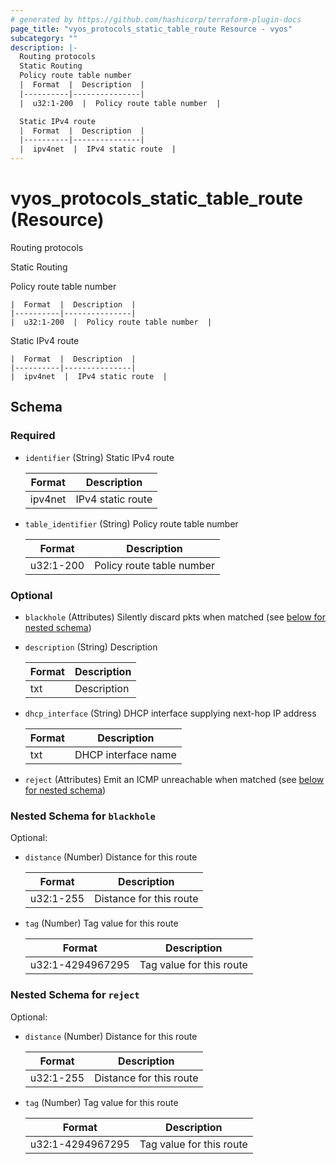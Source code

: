 ```yaml
---
# generated by https://github.com/hashicorp/terraform-plugin-docs
page_title: "vyos_protocols_static_table_route Resource - vyos"
subcategory: ""
description: |-
  Routing protocols
  Static Routing
  Policy route table number
  |  Format  |  Description  |
  |----------|---------------|
  |  u32:1-200  |  Policy route table number  |

  Static IPv4 route
  |  Format  |  Description  |
  |----------|---------------|
  |  ipv4net  |  IPv4 static route  |
---
```


# vyos_protocols_static_table_route (Resource)

Routing protocols

Static Routing

Policy route table number

    |  Format  |  Description  |
    |----------|---------------|
    |  u32:1-200  |  Policy route table number  |

Static IPv4 route

    |  Format  |  Description  |
    |----------|---------------|
    |  ipv4net  |  IPv4 static route  |



<!-- schema generated by tfplugindocs -->
## Schema

### Required

- `identifier` (String) Static IPv4 route

    |  Format  |  Description  |
    |----------|---------------|
    |  ipv4net  |  IPv4 static route  |
- `table_identifier` (String) Policy route table number

    |  Format  |  Description  |
    |----------|---------------|
    |  u32:1-200  |  Policy route table number  |

### Optional

- `blackhole` (Attributes) Silently discard pkts when matched (see [below for nested schema](#nestedatt--blackhole))
- `description` (String) Description

    |  Format  |  Description  |
    |----------|---------------|
    |  txt  |  Description  |
- `dhcp_interface` (String) DHCP interface supplying next-hop IP address

    |  Format  |  Description  |
    |----------|---------------|
    |  txt  |  DHCP interface name  |
- `reject` (Attributes) Emit an ICMP unreachable when matched (see [below for nested schema](#nestedatt--reject))

<a id="nestedatt--blackhole"></a>
### Nested Schema for `blackhole`

Optional:

- `distance` (Number) Distance for this route

    |  Format  |  Description  |
    |----------|---------------|
    |  u32:1-255  |  Distance for this route  |
- `tag` (Number) Tag value for this route

    |  Format  |  Description  |
    |----------|---------------|
    |  u32:1-4294967295  |  Tag value for this route  |


<a id="nestedatt--reject"></a>
### Nested Schema for `reject`

Optional:

- `distance` (Number) Distance for this route

    |  Format  |  Description  |
    |----------|---------------|
    |  u32:1-255  |  Distance for this route  |
- `tag` (Number) Tag value for this route

    |  Format  |  Description  |
    |----------|---------------|
    |  u32:1-4294967295  |  Tag value for this route  |
